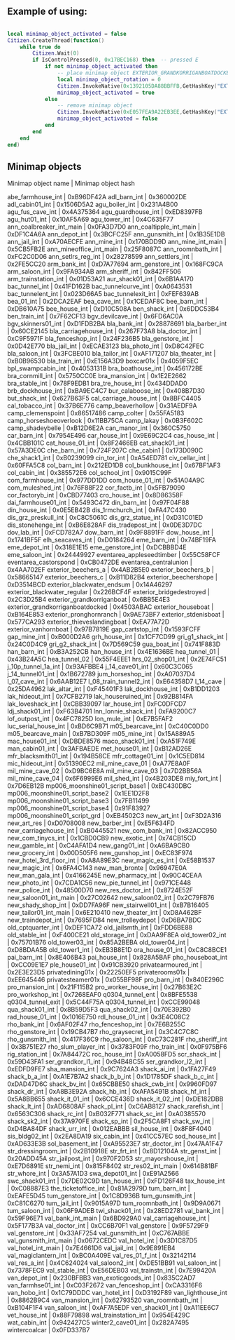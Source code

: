 
## Example of using:  
```lua

local minimap_object_activated = false
Citizen.CreateThread(function()
    while true do
        Citizen.Wait(0)
        if IsControlPressed(0, 0x17BEC168) then  -- pressed E
        	if not minimap_object_activated then
        		-- place minimap object EXTERIOR_GRANDKORRIGANBOATDOCKED (you will see it on the map).
        		local minimap_object_rotation = 0
        		Citizen.InvokeNative(0x1392105DA88BBFFB,GetHashKey("EXTERIOR_GRANDKORRIGANBOATDOCKED"), 2870.0, -1399.0, minimap_object_rotation, 0);
        		minimap_object_activated = true
        	else
        		-- remove minimap object
        		Citizen.InvokeNative(0xE057FEA9A22EB3EE,GetHashKey("EXTERIOR_GRANDKORRIGANBOATDOCKED"));
        		minimap_object_activated = false
        	end
        end
    end
end)

```


<h2>Minimap objects</h2>


Minimap object name | Minimap object hash


abe_farmhouse_int | 0xB96DF42A
adl_barn_int | 0x360002DE
adl_cabin01_int | 0x1506D5A2
agu_boiler_int | 0x231A4B00
agu_fus_cave_int | 0x4A375364
agu_guardhouse_int | 0xED8397FB
agu_hut01_int | 0x10AF5A69
agu_tower_int | 0x4C635F77
ann_coalbreaker_int_main | 0x0FA3D7D0
ann_coaltipple_int_main | 0xDF1C4A6A
ann_depot_int | 0x3BCFC25F
ann_gunsmith_int | 0x1B35E1DB
ann_jail_int | 0xA70AECFE
ann_mine_int | 0x170BDD9D
ann_mine_int_main | 0x5CB5FB2E
ann_mineoffice_int_main | 0x25F8087C
ann_roomnbath_int | 0xFC2C0D06
ann_setlrs_reg_int | 0x28278599
ann_settlers_int | 0x2FE5CC20
arm_bank_int | 0xD7A77694
arm_genstore_int | 0x168FC9CA
arm_saloon_int | 0x9FA934AB
arm_sheriff_int | 0x842FF506
arm_trainstation_int | 0x01D53A21
aur_shack01_int | 0x6B1AA170
bac_tunnel_int | 0x41FD162B
bac_tunnelcurve_int | 0xA0643531
bac_tunnelent_int | 0x023D66A5
bac_tunnelexit_int | 0xFEF639AB
bea_01_int | 0x2DCA2EAF
bea_cave_int | 0x1CEDAF8C
bee_barn_int | 0xDB610A75
bee_house_int | 0xD10C508A
ben_shack_int | 0x6DDC53B4
ben_train_int | 0x7F62CF13
bgv_devilcave_int | 0x6FD6AC0A
bgv_skinners01_int | 0xD1FDB2BA
bla_bank_int | 0x28878691
bla_barber_int | 0x60CE2145
bla_carriagehouse_int | 0x267F73A8
bla_doctor_int | 0xC9F5971F
bla_fenceshop_int | 0x24F236B5
bla_genstore_int | 0x0D42E770
bla_jail_int | 0xECAE3123
bla_photo_int | 0xD8C42FEC
bla_saloon_int | 0x3FCBE010
bla_tailor_int | 0xAF171207
bla_theater_int | 0xB0B96530
bla_train_int | 0xE156A3D9
boxcar01x | 0x4059F5EC
bpl_swampcabin_int | 0x4053131B
bra_boathouse_int | 0x456172BE
bra_cornmill_int | 0x5750CC0E
bra_mansion_int | 0x1E2E2662
bra_stable_int | 0x78F9EDB1
bra_tre_house_int | 0x434DDAD0
brb_dockhouse_int | 0xBA9EC4C7
bur_calaboose_int | 0x408B7D30
but_shack_int | 0x627B63F5
cal_carriage_house_int | 0x8BFC4405
cal_tobacco_int | 0x37B6E776
camp_beaverhollow | 0x31AEDF9A
camp_clemenspoint | 0x86517486
camp_colter | 0x55FA5183
camp_horseshoeoverlook | 0x11BB75CA
camp_lakay | 0x0B3F602C
camp_shadeybelle | 0xB12D6E2A
can_manor_int | 0x360C5750
car_barn_int | 0x7954E496
car_house_int | 0x9E69C2C4
cas_house_int | 0x4CBB101C
cat_house_01_int | 0x8F2466EB
cat_shack01_int | 0x57A3DE0C
che_barn_int | 0x724F207C
che_cabin1 | 0x173D090C
che_shack1_int | 0xB0239099
cin_tor_int | 0xA54ED781
civ_cellar_int | 0x60FFA5C8
col_barn_int | 0x212ED1DB
col_bunkhouse_int | 0x67BF1AF3
col_cabin_int | 0x385572E6
col_school_int | 0x9015C99F
com_farmhouse_int | 0x977DD1DD
com_house_01_int | 0x51A04A9C
com_muleshed_int | 0x76F88F22
cor_factb_int | 0x5FB79090
cor_factoryb_int | 0xCBD77403
cro_house_int | 0x8D86358F
dai_farmhouse01_int | 0x5493C472
din_barn_int | 0x97F04F88
din_house_int | 0x0E5EB42B
dis_1rmchurch_int | 0xFA47C430
dis_grz_preskull_int | 0xC8C5061C
dis_grz_statue_int | 0xD31C01ED
dis_stonehenge_int | 0xB6E828AF
dis_tradepost_int | 0x0DE3D7DC
dov_lab_int | 0xFCD782A7
dow_barn_int | 0x9F8891FF
dow_house_int | 0x1741BF5F
elh_seacaves_int | 0xD0184264
eme_barn_int | 0x74BF19FA
eme_depot_int | 0x318E1E15
eme_genstore_int | 0xDCBBBD4E
eme_saloon_int | 0x24449927
eventarea_appleseedtimber | 0x55C58FCF
eventarea_castorspond | 0xCB0472DE
eventarea_centralunion | 0x4AA702EF
exterior_beechers_a | 0x4AB2B5E0
exterior_beechers_b | 0x58665147
exterior_beechers_c | 0xB11D82B4
exterior_beechershope | 0xD3514BCD
exterior_blackwater_endsum | 0x14A46297
exterior_blackwater_regular | 0x226BCF4F
exterior_bridgedestroyed | 0x2C3D25B4
exterior_grandkorriganboat | 0x6BB5E4E3
exterior_grandkorriganboatdocked | 0x4503ABAC
exterior_houseboat | 0xB164E853
exterior_pronghornranch | 0x9AE73BF7
exterior_stdenisboat | 0x577CA293
exterior_thieveslandingboat | 0xEA77A72D
exterior_vanhornboat | 0x97B7819E
gap_cartstop_int | 0x1593FCFF
gap_mine_int | 0xB000D2A6
grh_house_int | 0x1CF7CD99
gri_g1_shack_int | 0x24C0D4C9
gri_g2_shack_int | 0x7D569C59
gua_boat_int | 0x741F883D
han_barn_int | 0xB3A252CB
han_house_int | 0x4E1636BE
hea_tunnel_01 | 0x43B24A5C
hea_tunnel_02 | 0x55F4EEE1
hrs_02_shop01_int | 0x2E74FC51
j_10p_tunnel_1a_int | 0x93AFBBE4
j_14_cave01_int | 0x60C3C065
j_14_tunnel01_int | 0x1B672789
jum_horseshop_int | 0xA07037D4
l_07_cave_int | 0x6AAB12E7
l_08_train_tunnel2_int | 0xE64358D7
l_14_cave | 0x25DA4962
lak_altar_int | 0xF45401F3
lak_dockhouse_int | 0xB1DD1203
lak_hideout_int | 0x7CFB2719
lak_houseruined_int | 0x92B814FA
lak_loveshack_int | 0xCBB39097
lar_house_int | 0xFC0DFCD7
ldj_shack01_int | 0xF63B4701
lnn_lonnie_shack_int | 0xFA9200C7
lof_outpost_int | 0x4FC7825D
lon_mule_int | 0xE7B5FAF2
luc_serial_house_int | 0xBD6C9B71
m05_bearcave_int | 0xC40C0DD0
m05_bearcave_main | 0xB7BD309F
m05_mine_int | 0x15A889A5
mac_house01_int | 0xDBDE8576
maco_shack01_int | 0xA51F749E
man_cabin01_int | 0x3AFBAEDE
met_house01_int | 0xB12AD26E
mfr_blacksmith01_int | 0x194B58CE
mfr_cottage01_int | 0x1C5ED814
mic_hideout_int | 0x51390EC2
mil_mine_cave_01 | 0xA77E8A0F
mil_mine_cave_02 | 0xD9BC6E8A
mil_mine_cave_03 | 0x7D2BB56A
mil_mine_cave_04 | 0x6F6999E6
mil_shed_int | 0x4B203DE8
miy_fort_int | 0x7D6EB12B
mp006_moonshine01_script_base1 | 0xBC430DBC
mp006_moonshine01_script_base2 | 0x1EE1D2F8
mp006_moonshine01_script_base3 | 0x7FB11499
mp006_moonshine01_script_base4 | 0x91F83927
mp006_moonshine01_script_grd | 0xEB4502C3
new_art_int | 0xF3D2A316
new_art_res | 0xD0708008
new_barber_int | 0xE5F634FD
new_carriagehouse_int | 0xB0445521
new_com_bank_int | 0x82ACC950
new_com_tinycs_int | 0x1CBD0CB9
new_exotic_int | 0x74CB15CD
new_gamble_int | 0xC4AFA1D4
new_gang01_int | 0xA6BA9CB0
new_grocery_int | 0x00D505F6
new_gunshop_int | 0xEC83F974
new_hotel_3rd_floor_int | 0xA8A89E3C
new_magic_es_int | 0xE58B1537
new_magic_int | 0x6FA4C143
new_man_bronte | 0x96947E0A
new_man_gala_int | 0x4166245E
new_pharmacy_int | 0x90C4CEAA
new_photo_int | 0x7CDA1C56
new_pie_tunnel_int | 0x971CE448
new_police_int | 0x48500D70
new_res_doctor_int | 0x8724E52F
new_saloon01_int_main | 0x27C02642
new_saloon02_int | 0x2C79FB76
new_shady_shop_int | 0xDD7FA96F
new_stairwell01_int | 0xB7B16405
new_tailor01_int_main | 0x6E210410
new_theater_int | 0xD8A462BF
new_traindepot_int | 0x7695FD84
new_trolleydepot | 0xD6BA7BDC
old_cptquarter_int | 0xDEF1CA72
old_jailsmth_int | 0xFDD6BE88
old_stable_int | 0xF400CE21
old_storage_int | 0xDAA9F8EA
old_tower02_int | 0x75701B76
old_tower03_int | 0x85A2BEBA
old_tower04_int | 0xD8BDAA5B
old_tower1_int | 0xEB3B8E1D
ora_house_01_int | 0xC8C8BCE1
pai_barn_int | 0x8E406B43
pai_house_int | 0x828A5BAF
pho_houseboat_int | 0xCC09E1E7
ple_house01_int | 0x91CB3920
privatearmoured_int | 0x2E3E23D5
privatedining01x | 0x22250EF5
privaterooms01x | 0xEE645446
privatesteamer01x | 0x055BF98F
pro_barn_int | 0x840E296C
pro_mansion_int | 0x21F115B2
pro_worker_house_int | 0x27B63E2C
pro_workshop_int | 0x7268EAF0
q0304_tunnel_ent | 0x8BFE5538
q0304_tunnel_exit | 0x5C44F75A
q0304_tunnel_int | 0xCCE99048
qua_shack01_int | 0x8B59D5F3
qua_shack02_int | 0x70E392B0
rad_house_01_int | 0x1016E750
rdl_house_01_int | 0x3E4C08C2
rho_bank_int | 0x6AF02F47
rho_fenceshop_int | 0x7E6B255C
rho_genstore_int | 0x19CB47B7
rho_graysecret_int | 0x3C4C7C8C
rho_gunsmith_int | 0x417F36C9
rho_saloon_int | 0xC73C281F
rho_sheriff_int | 0x3B751E27
rho_slum_player_int | 0x3783F09F
rho_train_int | 0x0F975BF6
rig_station_int | 0x7A84472C
roc_house_int | 0xA0058FD5
scr_shack_int | 0x59D43FA1
ser_grandkor_l1_int | 0x94B48C55
ser_grandkor_l2_int | 0xEDFD9FE7
sha_mansion_int | 0x9C7624A3
shack_ai_int | 0x1FA27F49
shack_b_a_int | 0xA1E7B7A2
shack_b_b_int | 0x1D1785DF
shack_b_c_int | 0xDAD47D6C
shack_bv_int | 0x65CBBE50
shack_cwb_int | 0x9960FD97
shack_dr_int | 0xA8B3E92A
shack_hb_int | 0xAFA5491B
shack_hf_int | 0x5A8BB655
shack_it_01_int | 0x6CCE436D
shack_it_02_int | 0xDE182DBB
shack_lt_int | 0xAD6808AF
shack_pl_int | 0xC6AB8127
shack_rarefish_int | 0x6563C306
shack_rc_int | 0xB032F771
shack_sc_int | 0xA0385570
shack_sk2_int | 0x37A970FE
shack_sp_int | 0x2F5CA8F1
shack_sw_int | 0xD4BA84DF
shack_urr_int | 0x012EABBB
sil_house_int | 0x8F8F4040
sis_bldg02_int | 0x2EA8DA19
six_cabin_int | 0x41CC57EC
sod_house_int | 0xAD633E3B
sol_basement_int | 0xA95523E7
str_doctor_int | 0x47AA1F47
str_dressingroom_int | 0x2B10918E
str_frt_int | 0x8D12104A
str_genst_int | 0x20ADD45A
str_jailpost_int | 0x970F2D53
str_mayorshouse_int | 0xE7D6891E
str_nemi_int | 0x815F8402
str_res02_int_main | 0x614B81BF
str_whore_int | 0x3A57A1D3
swa_depot01_int | 0xE91A2566
swc_shack01_int | 0x7DE02C9D
tan_house_int | 0xFD126F48
tax_house_int | 0xC08887E3
the_ticketoffice_int | 0x81A2979D
tum_barn_int | 0xEAFE5D45
tum_genstore_int | 0x1C8D936B
tum_gunsmith_int | 0xC81C6270
tum_jail_int | 0x9015A97D
tum_roomnbath_int | 0x9D9A0671
tum_saloon_int | 0x06F9ADEB
twi_shack01_int | 0x28ED2781
val_bank_int | 0x59F96E71
val_bank_int_main | 0x6BD929A0
val_carriagehouse_int | 0x5F177B3A
val_doctor_int | 0xCC6B70F1
val_genstore | 0x9F5729F9
val_genstore_int | 0x33AF7254
val_gunsmith_int | 0xC767ABBE
val_gunsmith_int_main | 0x0672CEDC
val_hotel_int | 0x3D1C87D5
val_hotel_int_main | 0x7E4661D6
val_jail_int | 0x9E891EB4
val_magiclantern_int | 0xBC0A409E
val_res_01_f_int | 0x32142114
val_res_a_int | 0x4C624024
val_saloon2_int | 0xDE51BB91
val_saloon_int | 0x7378FEC9
val_stable_int | 0xE56DEB03
val_trainstn_int | 0x7E99420A
van_depot_int | 0x230BFBB3
van_exoticgoods_int | 0x835C2AD7
van_farmhse01_int | 0xC03F2672
van_fenceshop_int | 0xCA3316F6
van_hobo_int | 0x1C79DDDC
van_hotel_int | 0xD3192F89
van_lighthouse_int | 0x8862B9C4
van_mansion_int | 0x62793520
van_roomnbath_int | 0xB104F1F4
van_saloon_int | 0xAF7A5EDF
ven_shack01_int | 0xA11EE6C7
vet_house_int | 0x88F79898
wal_trainstation_int | 0x954E429C
wat_cabin_int | 0x942427C5
winter2_cave01_int | 0x282A7495
wintercoalcar | 0x0FD337B7
